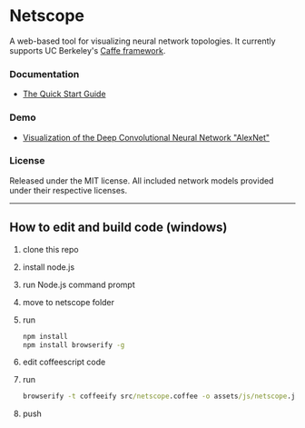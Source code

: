 # Netscope

A web-based tool for visualizing neural network topologies. It currently supports UC Berkeley's [Caffe framework](https://github.com/bvlc/caffe).

### Documentation
- [The Quick Start Guide](http://leeesangwon.github.io/netscope/quickstart.html)

### Demo
- [Visualization of the Deep Convolutional Neural Network "AlexNet"](http://leeesangwon.github.io/netscope/#/preset/alexnet)

### License

Released under the MIT license.
All included network models provided under their respective licenses.

---

## How to edit and build code (windows)

1. clone this repo
2. install node.js
3. run Node.js command prompt
4. move to netscope folder
5. run

    ```cmd
    npm install
    npm install browserify -g
    ```

6. edit coffeescript code
7. run

    ```cmd
    browserify -t coffeeify src/netscope.coffee -o assets/js/netscope.js
    ```

8. push
